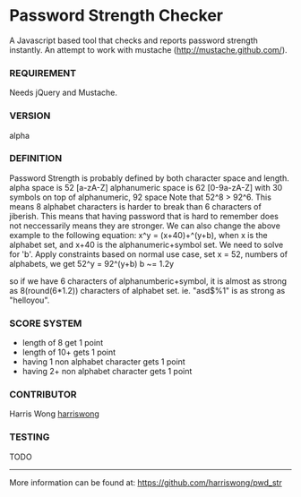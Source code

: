 Password Strength Checker
=========================

A Javascript based tool that checks and reports password strength instantly.  An attempt to work
with mustache (http://mustache.github.com/). 

### REQUIREMENT
Needs jQuery and Mustache.

### VERSION
alpha

### DEFINITION
Password Strength is probably defined by both character space and length. 
alpha space is 52 [a-zA-Z]
alphanumeric space is 62 [0-9a-zA-Z]
with 30 symbols on top of alphanumeric, 92 space
Note that 52^8 > 92^6.  This means 8 alphabet characters is harder to break than 6 characters of jiberish.  This means that having password that is hard to remember does not neccessarily means they are stronger. We can also change the above example to the following equation:
x^y = (x+40)+^(y+b), when x is the alphabet set, and x+40 is the alphanumeric+symbol set.  We need to solve for 'b'.
Apply constraints based on normal use case, set x = 52, numbers of alphabets, we get
52^y = 92^(y+b)
b ~= 1.2y

so if we have 6 characters of alphanumberic+symbol, it is almost as strong as 8(round(6*1.2)) characters of alphabet set.  ie. "asd$%1" is as strong as "helloyou".

### SCORE SYSTEM
- length of 8 get 1 point
- length of 10+ gets 1 point
- having 1 non alphabet character gets 1 point
- having 2+ non alphabet character gets 1 point

### CONTRIBUTOR
Harris Wong [harriswong](https://github.com/harriswong)

### TESTING
TODO

---
More information can be found at: https://github.com/harriswong/pwd_str
